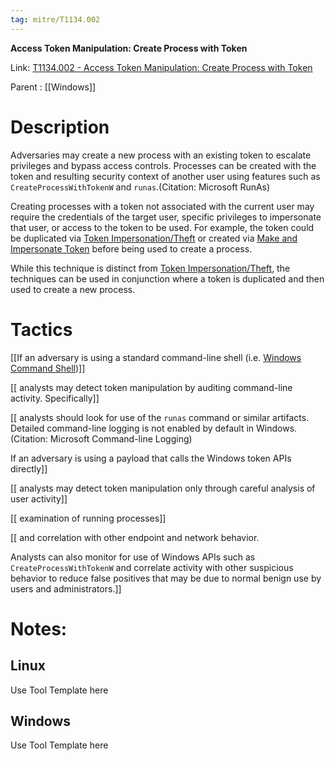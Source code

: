 ```yaml
---
tag: mitre/T1134.002
---
```


**Access Token Manipulation: Create Process with Token**

Link: [T1134.002 - Access Token Manipulation: Create Process with Token](https://attack.mitre.org/techniques/T1134/002)

Parent : [[Windows]]


# Description

Adversaries may create a new process with an existing token to escalate privileges and bypass access controls. Processes can be created with the token and resulting security context of another user using features such as <code>CreateProcessWithTokenW</code> and <code>runas</code>.(Citation: Microsoft RunAs)

Creating processes with a token not associated with the current user may require the credentials of the target user, specific privileges to impersonate that user, or access to the token to be used. For example, the token could be duplicated via [Token Impersonation/Theft](https://attack.mitre.org/techniques/T1134/001) or created via [Make and Impersonate Token](https://attack.mitre.org/techniques/T1134/003) before being used to create a process.

While this technique is distinct from [Token Impersonation/Theft](https://attack.mitre.org/techniques/T1134/001), the techniques can be used in conjunction where a token is duplicated and then used to create a new process.

# Tactics


[[If an adversary is using a standard command-line shell (i.e. [Windows Command Shell](https://attack.mitre.org/techniques/T1059/003))]]

[[ analysts may detect token manipulation by auditing command-line activity. Specifically]]

[[ analysts should look for use of the <code>runas</code> command or similar artifacts. Detailed command-line logging is not enabled by default in Windows.(Citation: Microsoft Command-line Logging)

If an adversary is using a payload that calls the Windows token APIs directly]]

[[ analysts may detect token manipulation only through careful analysis of user activity]]

[[ examination of running processes]]

[[ and correlation with other endpoint and network behavior.

Analysts can also monitor for use of Windows APIs such as <code>CreateProcessWithTokenW</code> and correlate activity with other suspicious behavior to reduce false positives that may be due to normal benign use by users and administrators.]]


# Notes:

## Linux

Use Tool Template here

## Windows

Use Tool Template here